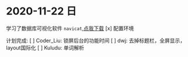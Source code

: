# 2020-11-22 日
学习了数据库可视化软件 `navicat`,[点我下载](http://www.navicat.com.cn/download/navicat-premium)
[x] 配置环境

计划完成:
[ ] Coder_Liu: 锁屏后台的功能时间
[ ] dwj: 去掉标题栏，全屏显示，layout国际化
[ ] Kuludu: 单词解析
